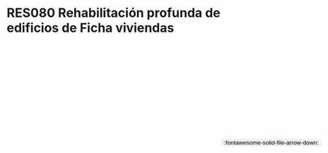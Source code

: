 
# RES080  Rehabilitación profunda de edificios de Ficha viviendas

<a href='../RES080  Rehabilitación profunda de edificios de Ficha viviendas.pdf' download>
<button class='md-button -primary' 
id='download-btn' style="position: fixed; top: 10%; right: 20px; 
        transform: translateY(-50%); z-index: 1000;  border: none; ">
:fontawesome-solid-file-arrow-down: 
</button>
</a>

<div 
    id='../RES080  Rehabilitación profunda de edificios de Ficha viviendas.pdf' 
    data-pdf-url='../RES080  Rehabilitación profunda de edificios de Ficha viviendas.pdf'
    style=' width: 100%; height: auto;overflow: auto;'>
</div>

